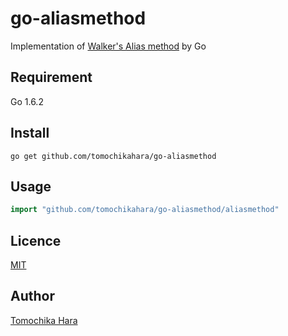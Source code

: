 go-aliasmethod
====

Implementation of [Walker's Alias method](https://en.wikipedia.org/wiki/Alias_method) by Go

## Requirement

Go 1.6.2

## Install

```
go get github.com/tomochikahara/go-aliasmethod
```

## Usage

```go
import "github.com/tomochikahara/go-aliasmethod/aliasmethod"
```

## Licence

[MIT](https://github.com/tcnksm/tool/blob/master/LICENSE)

## Author

[Tomochika Hara](https://github.com/tomochikahara)
